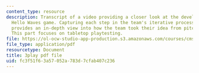 ```yaml
---
content_type: resource
description: Transcript of a video providing a closer look at the development of the
  Hello Waves game. Capturing each step in the team's iterative process, the video
  provides an in-depth view into how the team took their idea from pitch to product.
  This part focuses on tabletop playtesting.
file: https://ol-ocw-studio-app-production.s3.amazonaws.com/courses/cms-611j-creating-video-games-fall-2014/fc3f51f63a57052a783d7cfab407c236_lxpXowuUdKw.pdf
file_type: application/pdf
resourcetype: Document
title: 3play pdf file
uid: fc3f51f6-3a57-052a-783d-7cfab407c236
---
```

